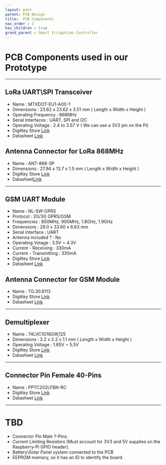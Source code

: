 ```yaml
---
layout: post
parent: PCB Design
title:  PCB Components
nav_order : 1
has_children : true
grand_parent : Smart Irrigation Controller
---
```


# PCB Components used in our Prototype

---

## LoRa UART\SPI Transceiver 

- Name : MTXDOT-EU1-A00-1
- Dimensions : 23.62 x 23.62 x 3.51 mm ( Length x Width x Height )
- Operating Frequency : 868MHz
- Serial Interfaces : UART, SPI and I2C
- Operating Voltage : 2.4 to 3.57 V ( We can use a 3V3 pin on the Pi)
- DigiKey Store [Link](https://www.digikey.com/product-detail/en/multi-tech-systems-inc/MTXDOT-EU1-A00-1/591-1292-ND/6237035)
- Datasheet [Link](https://www.multitech.com/documents/publications/manuals/s000645.pdf)

## Antenna Connector for LoRa 868MHz

- Name : ANT-868-SP
- Dimensions :  27.94 x 13.7 x 1.5 mm ( Length x Width x Height )
- DigiKey Store [Link](https://www.digikey.com/product-detail/en/linx-technologies-inc/ANT-868-SP/ANT-868-SP-ND/340128)
- Datasheet[Link](https://linxtechnologies.com/wp/wp-content/uploads/ant-868-sp.pdf)

---

## GSM UART Module

- Name : NL-SW-GPRS
- Protocol : 2G/3G GPRS/GSM
- Frequencies : 850MHz, 900MHz, 1.8GHz, 1.9GHz 
- Dimensions : 29.0 x 33.60 x 6.63 mm
- Serial Interface : UART
- Antenna included ? : No
- Operating Votage : 3.5V ~ 4.3V 
- Current - Receiving : 330mA 
- Current - Transmitting : 330mA 
- DigiKey Store [Link](https://www.digikey.com/product-detail/en/nimbelink-llc/NL-SW-GPRS/1477-1003-ND/4573470)
- Datasheet [Link](https://nimbelink.com/Documentation/Skywire/2G_GPRS/30007_NL-SW-GPRS_Datasheet.pdf)

## Antenna Connector for GSM Module

- Name : TG.30.8113 
- DigiKey Store [Link](https://www.digikey.com/product-detail/en/taoglas-limited/TG.30.8113/931-1213-ND/3724547)
- Datasheet [Link](https://cdn.taoglas.com/datasheets/TG.30.8113.pdf)

---

## Demultiplexer

- Name : 74LVC1G18GW,125
- Dimensions : 2.2 x 2.2 x 1.1 mm ( Length x Width x Height )
- Operating Voltage : 1.65V ~ 5.5V 
- DigiKey Store [Link](https://www.digikey.com/product-detail/en/nexperia-usa-inc/74LVC1G18GW-125/1727-6071-1-ND/2753907)
- Datasheet [Link](https://assets.nexperia.com/documents/data-sheet/74LVC1G18.pdf)

---

## Connector Pin Female 40-Pins

- Name : PPTC202LFBN-RC 
- DigiKey Store [Link](https://www.digikey.com/product-detail/en/sullins-connector-solutions/PPTC202LFBN-RC/S6104-ND/807240)
- Datasheet [Link](https://media.digikey.com/pdf/Data%20Sheets/Sullins%20PDFs/Female_Headers.100_DS.pdf)

---

# TBD

- Connector Pin Male ?-Pins.
- Current Limiting Resistors (Must account for 3V3 and 5V supplies on the Raspberry-Pi GPIO header).
- Battery\Solar Panel system connected to the PCB
- EEPROM memory, so it has an ID to identify the board.